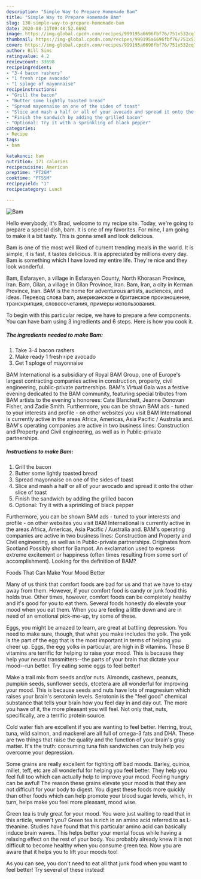 ```yaml
---
description: "Simple Way to Prepare Homemade Bam"
title: "Simple Way to Prepare Homemade Bam"
slug: 130-simple-way-to-prepare-homemade-bam
date: 2020-08-11T09:48:52.669Z
image: https://img-global.cpcdn.com/recipes/999195a6696fbf76/751x532cq70/bam-recipe-main-photo.jpg
thumbnail: https://img-global.cpcdn.com/recipes/999195a6696fbf76/751x532cq70/bam-recipe-main-photo.jpg
cover: https://img-global.cpcdn.com/recipes/999195a6696fbf76/751x532cq70/bam-recipe-main-photo.jpg
author: Bill Sims
ratingvalue: 4.2
reviewcount: 33698
recipeingredient:
- "3-4 bacon rashers"
- "1 fresh ripe avocado"
- "1 sploge of mayonnaise"
recipeinstructions:
- "Grill the bacon"
- "Butter some lightly toasted bread"
- "Spread mayonnaise on one of the sides of toast"
- "Slice and mash a half or all of your avocado and spread it onto the other slice of toast"
- "Finish the sandwich by adding the grilled bacon"
- "Optional: Try it with a sprinkling of black pepper"
categories:
- Recipe
tags:
- bam

katakunci: bam 
nutrition: 171 calories
recipecuisine: American
preptime: "PT26M"
cooktime: "PT55M"
recipeyield: "1"
recipecategory: Lunch

---
```



![Bam](https://img-global.cpcdn.com/recipes/999195a6696fbf76/751x532cq70/bam-recipe-main-photo.jpg)

Hello everybody, it's Brad, welcome to my recipe site. Today, we're going to prepare a special dish, bam. It is one of my favorites. For mine, I am going to make it a bit tasty. This is gonna smell and look delicious.

Bam is one of the most well liked of current trending meals in the world. It is simple, it is fast, it tastes delicious. It is appreciated by millions every day. Bam is something which I have loved my entire life. They're nice and they look wonderful.

Bam, Esfarayen, a village in Esfarayen County, North Khorasan Province, Iran. Bam, Gilan, a village in Gilan Province, Iran. Bam, Iran, a city in Kerman Province, Iran. BAM is the home for adventurous artists, audiences, and ideas. Перевод слова bam, американское и британское произношение, транскрипция, словосочетания, примеры использования.


To begin with this particular recipe, we have to prepare a few components. You can have bam using 3 ingredients and 6 steps. Here is how you cook it.

<!--inarticleads1-->

##### The ingredients needed to make Bam:

1. Take 3-4 bacon rashers
1. Make ready 1 fresh ripe avocado
1. Get 1 sploge of mayonnaise


BAM International is a subsidiary of Royal BAM Group, one of Europe&#39;s largest contracting companies active in construction, property, civil engineering, public-private partnerships. BAM&#39;s Virtual Gala was a festive evening dedicated to the BAM community, featuring special tributes from BAM artists to the evening&#39;s honorees: Cate Blanchett, Jeanne Donovan Fisher, and Zadie Smith. Furthermore, you can be shown BAM ads - tuned to your interests and profile - on other websites you visit BAM International is currently active in the areas Africa, Americas, Asia Pacific / Australia and. BAM&#39;s operating companies are active in two business lines: Construction and Property and Civil engineering, as well as in Public-private partnerships. 

<!--inarticleads2-->

##### Instructions to make Bam:

1. Grill the bacon
1. Butter some lightly toasted bread
1. Spread mayonnaise on one of the sides of toast
1. Slice and mash a half or all of your avocado and spread it onto the other slice of toast
1. Finish the sandwich by adding the grilled bacon
1. Optional: Try it with a sprinkling of black pepper


Furthermore, you can be shown BAM ads - tuned to your interests and profile - on other websites you visit BAM International is currently active in the areas Africa, Americas, Asia Pacific / Australia and. BAM&#39;s operating companies are active in two business lines: Construction and Property and Civil engineering, as well as in Public-private partnerships. Originates from Scotland Possibly short for Bampot. An exclamation used to express extreme excitement or happiness (often times resulting from some sort of accomplishment). Looking for the definition of BAM? 

Foods That Can Make Your Mood Better


Many of us think that comfort foods are bad for us and that we have to stay away from them. However, if your comfort food is candy or junk food this holds true. Other times, however, comfort foods can be completely healthy and it's good for you to eat them. Several foods honestly do elevate your mood when you eat them. When you are feeling a little down and are in need of an emotional pick-me-up, try some of these.

Eggs, you might be amazed to learn, are great at battling depression. You need to make sure, though, that what you make includes the yolk. The yolk is the part of the egg that is the most important in terms of helping you cheer up. Eggs, the egg yolks in particular, are high in B vitamins. These B vitamins are terrific for helping to raise your mood. This is because they help your neural transmitters--the parts of your brain that dictate your mood--run better. Try eating some eggs to feel better!

Make a trail mix from seeds and/or nuts. Almonds, cashews, peanuts, pumpkin seeds, sunflower seeds, etcetera are all wonderful for improving your mood. This is because seeds and nuts have lots of magnesium which raises your brain's serotonin levels. Serotonin is the "feel good" chemical substance that tells your brain how you feel day in and day out. The more you have of it, the more pleasant you will feel. Not only that, nuts, specifically, are a terrific protein source.

Cold water fish are excellent if you are wanting to feel better. Herring, trout, tuna, wild salmon, and mackerel are all full of omega-3 fats and DHA. These are two things that raise the quality and the function of your brain's gray matter. It's the truth: consuming tuna fish sandwiches can truly help you overcome your depression. 

Some grains are really excellent for fighting off bad moods. Barley, quinoa, millet, teff, etc are all wonderful for helping you feel better. They help you feel full too which can actually help to improve your mood. Feeling hungry can be awful! The reason these grains elevate your mood is that they are not difficult for your body to digest. You digest these foods more quickly than other foods which can help promote your blood sugar levels, which, in turn, helps make you feel more pleasant, mood wise.

Green tea is truly great for your mood. You were just waiting to read that in this article, weren't you? Green tea is rich in an amino acid referred to as L-theanine. Studies have found that this particular amino acid can basically induce brain waves. This helps better your mental focus while having a relaxing effect on the rest of your body. You probably already knew it is not difficult to become healthy when you consume green tea. Now you are aware that it helps you to lift your moods too!

As you can see, you don't need to eat all that junk food when you want to feel better! Try several of these instead!

